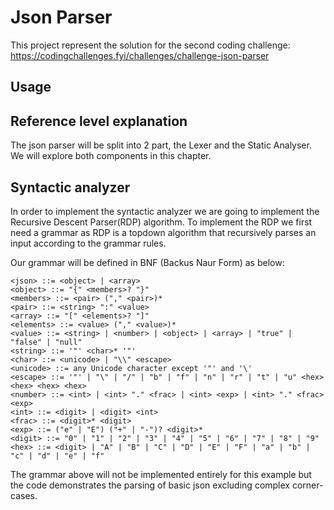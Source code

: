 # Json Parser

This project represent the solution for the second coding challenge: https://codingchallenges.fyi/challenges/challenge-json-parser

## Usage

## Reference level explanation

The json parser will be split into 2 part, the Lexer and the Static Analyser. We will explore both components in this chapter.

## Syntactic analyzer

In order to implement the syntactic analyzer we are going to implement the Recursive Descent Parser(RDP) algorithm. 
To implement the RDP we first need a grammar as RDP is a topdown algorithm that recursively parses an input according to the grammar rules.

Our grammar will be defined in BNF (Backus Naur Form) as below:

```
<json> ::= <object> | <array>
<object> ::= "{" <members>? "}"
<members> ::= <pair> ("," <pair>)*
<pair> ::= <string> ":" <value>
<array> ::= "[" <elements>? "]"
<elements> ::= <value> ("," <value>)*
<value> ::= <string> | <number> | <object> | <array> | "true" | "false" | "null"
<string> ::= '"' <char>* '"'
<char> ::= <unicode> | "\\" <escape>
<unicode> ::= any Unicode character except '"' and '\'
<escape> ::= '"' | "\" | "/" | "b" | "f" | "n" | "r" | "t" | "u" <hex> <hex> <hex> <hex>
<number> ::= <int> | <int> "." <frac> | <int> <exp> | <int> "." <frac> <exp>
<int> ::= <digit> | <digit> <int>
<frac> ::= <digit>* <digit>
<exp> ::= ("e" | "E") ("+" | "-")? <digit>*
<digit> ::= "0" | "1" | "2" | "3" | "4" | "5" | "6" | "7" | "8" | "9"
<hex> ::= <digit> | "A" | "B" | "C" | "D" | "E" | "F" | "a" | "b" | "c" | "d" | "e" | "f"
```

The grammar above will not be implemented entirely for this example but the code demonstrates the parsing of basic json excluding complex corner-cases.